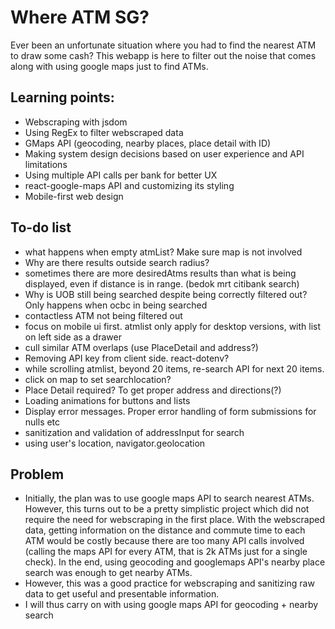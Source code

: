 # Where ATM SG?

Ever been an unfortunate situation where you had to find the nearest ATM to draw some cash? This webapp is here to filter out the noise that comes along with using google maps just to find ATMs.

## Learning points:

- Webscraping with jsdom
- Using RegEx to filter webscraped data
- GMaps API (geocoding, nearby places, place detail with ID)
- Making system design decisions based on user experience and API limitations
- Using multiple API calls per bank for better UX
- react-google-maps API and customizing its styling
- Mobile-first web design

## To-do list

- what happens when empty atmList? Make sure map is not involved
- Why are there results outside search radius?
- sometimes there are more desiredAtms results than what is being displayed, even if distance is in range. (bedok mrt citibank search)
- Why is UOB still being searched despite being correctly filtered out? Only happens when ocbc in being searched
- contactless ATM not being filtered out
- focus on mobile ui first. atmlist only apply for desktop versions, with list on left side as a drawer
- cull similar ATM overlaps (use PlaceDetail and address?)
- Removing API key from client side. react-dotenv?
- while scrolling atmlist, beyond 20 items, re-search API for next 20 items.
- click on map to set searchlocation?
- Place Detail required? To get proper address and directions(?)
- Loading animations for buttons and lists
- Display error messages. Proper error handling of form submissions for nulls etc
- sanitization and validation of addressInput for search
- using user's location, navigator.geolocation

## Problem

- Initially, the plan was to use google maps API to search nearest ATMs. However, this turns out to be a pretty simplistic project which did not require the need for webscraping in the first place. With the webscraped data, getting information on the distance and commute time to each ATM would be costly because there are too many API calls involved (calling the maps API for every ATM, that is 2k ATMs just for a single check). In the end, using geocoding and googlemaps API's nearby place search was enough to get nearby ATMs.
- However, this was a good practice for webscraping and sanitizing raw data to get useful and presentable information.
- I will thus carry on with using google maps API for geocoding + nearby search
